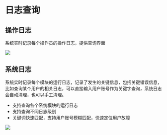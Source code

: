 # 日志查询

## 操作日志

系统实时记录每个操作员的操作日志，提供查询界面

![](http://static.toughcloud.net/toughsms/tc_20180517162520_11.png)


## 系统日志

系统实时记录每个模块的运行日志，记录了发生的关键信息，包括关键错误信息，比如查询某个用户的相关日志，可以直接输入用户账号作为关键字查询，系统日志会自动清理，也可以手工清理。

- 支持查询各个系统模块的运行日志
- 支持查询不同日志级别
- 关键词快速匹配，支持用户账号模糊匹配，快速定位用户故障

![](http://static.toughcloud.net/toughsms/tc_20180517162836_12.png)